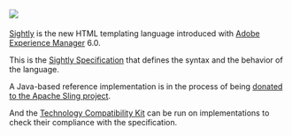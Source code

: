 ![](https://raw.githubusercontent.com/wiki/adobe-marketing-cloud/sightly-spec/img/sightly_logo.png)
====
[Sightly](http://docs.adobe.com/content/docs/en/aem/6-0/develop/sightly.html "Sightly") is the new HTML templating language introduced with [Adobe Experience Manager](http://www.adobe.com/solutions/web-experience-management.html) 6.0.

This is the [Sightly Specification](https://github.com/Adobe-Marketing-Cloud/sightly-spec/blob/master/SPECIFICATION.md) that defines the syntax and the behavior of the language.

A Java-based reference implementation is in the process of being [donated to the Apache Sling project](https://issues.apache.org/jira/browse/SLING-3959).

And the [Technology Compatibility Kit](https://github.com/Adobe-Marketing-Cloud/sightly-tck) can be run on implementations to check their compliance with the specification.
